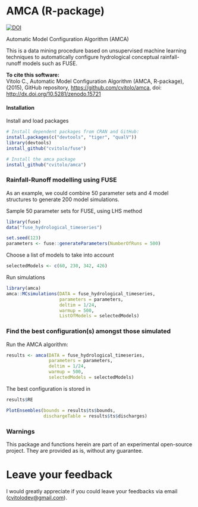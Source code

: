 AMCA (R-package)
================

[![DOI](https://zenodo.org/badge/doi/10.5281/zenodo.15721.svg)](http://dx.doi.org/10.5281/zenodo.15721)

Automatic Model Configuration Algorithm (AMCA)

This is a data mining procedure based on unsupervised machine learning
techniques to automatically configure hydrological conceptual rainfall-runoff models such as FUSE.

**To cite this software:**  
Vitolo C., Automatic Model Configuration Algorithm (AMCA, R-package), (2015), GitHub repository, https://github.com/cvitolo/amca, doi: http://dx.doi.org/10.5281/zenodo.15721

#### Installation
Install and load packages
```R
# Install dependent packages from CRAN and GitHub:
install.packages(c("devtools", "tiger", "qualV"))
library(devtools)
install_github("cvitolo/fuse")

# Install the amca package
install_github("cvitolo/amca")
```

### Rainfall-Runoff modelling using FUSE
As an example, we could combine 50 parameter sets and 4 model structures to generate 200 model simulations.

Sample 50 parameter sets for FUSE, using LHS method
```R
library(fuse)
data("fuse_hydrological_timeseries")

set.seed(123)    
parameters <- fuse::generateParameters(NumberOfRuns = 500)
```

Choose a list of models to take into account
```R
selectedModels <- c(60, 230, 342, 426) 
```

Run simulations
```R
library(amca)
amca::MCsimulations(DATA = fuse_hydrological_timeseries,
                    parameters = parameters,
                    deltim = 1/24,
                    warmup = 500,
                    ListOfModels = selectedModels)
```

### Find the best configuration(s) amongst those simulated
Run the AMCA algorithm:
```R
results <- amca(DATA = fuse_hydrological_timeseries,
                parameters = parameters,
                deltim = 1/24,
                warmup = 500,
                selectedModels = selectedModels)
```

The best configuration is stored in
```R
results$RE

PlotEnsembles(bounds = results$ts$bounds,
              dischargeTable = results$ts$discharges)
```

### Warnings
This package and functions herein are part of an experimental open-source project. They are provided as is, without any guarantee.

# Leave your feedback
I would greatly appreciate if you could leave your feedbacks via email (cvitolodev@gmail.com).
